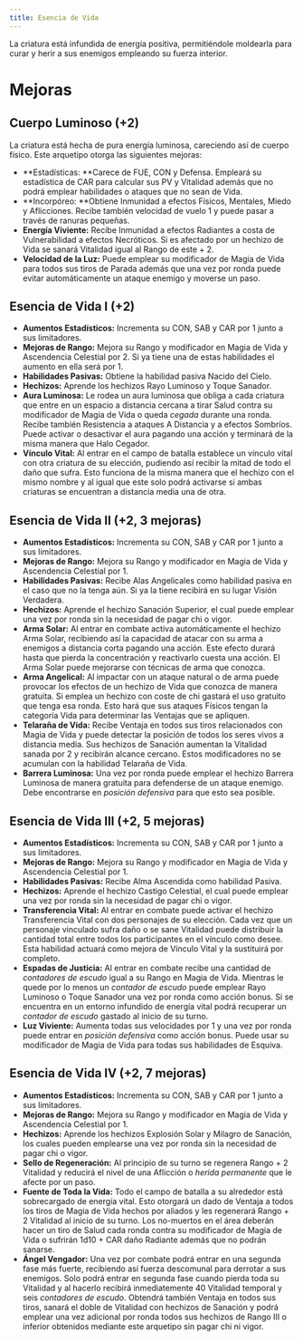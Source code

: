 ```yaml
---
title: Esencia de Vida
---
```


La criatura está infundida de energía positiva, permitiéndole moldearla para curar y herir a sus enemigos empleando su fuerza interior. 

# Mejoras

## Cuerpo Luminoso (+2)

La criatura está hecha de pura energía luminosa, careciendo así de cuerpo físico. Este arquetipo otorga las siguientes mejoras:

- **Estadísticas: **Carece de FUE, CON y Defensa. Empleará su estadística de CAR para calcular sus PV y Vitalidad además que no podrá emplear habilidades o ataques que no sean de Vida.
- **Incorpóreo: **Obtiene Inmunidad a efectos Físicos, Mentales, Miedo y Aflicciones. Recibe también velocidad de vuelo 1 y puede pasar a través de ranuras pequeñas. 
- **Energía Viviente:** Recibe Inmunidad a efectos Radiantes a costa de Vulnerabilidad a efectos Necróticos. Si es afectado por un hechizo de Vida se sanará Vitalidad igual al Rango de este + 2.
- **Velocidad de la Luz:** Puede emplear su modificador de Magia de Vida para todos sus tiros de Parada además que una vez por ronda puede evitar automáticamente un ataque enemigo y moverse un paso.

## Esencia de Vida I (+2)

- **Aumentos Estadísticos:** Incrementa su CON, SAB y CAR por 1 junto a sus limitadores.
- **Mejoras de Rango:** Mejora su Rango y modificador en Magia de Vida y Ascendencia Celestial por 2. Si ya tiene una de estas habilidades el aumento en ella será por 1. 
- **Habilidades Pasivas:** Obtiene la habilidad pasiva Nacido del Cielo.
- **Hechizos:** Aprende los hechizos Rayo Luminoso y Toque Sanador.
- **Aura Luminosa:** Le rodea un aura luminosa que obliga a cada criatura que entre en un espacio a distancia cercana a tirar Salud contra su modificador de Magia de Vida o queda <i>cegada</i> durante una ronda. Recibe también Resistencia a ataques A Distancia y a efectos Sombríos. Puede activar o desactivar el aura pagando una acción y terminará de la misma manera que Halo Cegador.
- **Vínculo Vital:** Al entrar en el campo de batalla establece un vínculo vital con otra criatura de su elección, pudiendo así recibir la mitad de todo el daño que sufra. Esto funciona de la misma manera que el hechizo con el mismo nombre y al igual que este solo podrá activarse si ambas criaturas se encuentran a distancia media una de otra.

## Esencia de Vida II (+2, 3 mejoras)

- **Aumentos Estadísticos:** Incrementa su CON, SAB y CAR por 1 junto a sus limitadores.
- **Mejoras de Rango:** Mejora su Rango y modificador en Magia de Vida y Ascendencia Celestial por 1.
- **Habilidades Pasivas:** Recibe Alas Angelicales como habilidad pasiva en el caso que no la tenga aún. Si ya la tiene recibirá en su lugar Visión Verdadera.
- **Hechizos:** Aprende el hechizo Sanación Superior, el cual puede emplear una vez por ronda sin la necesidad de pagar chi o vigor.
- **Arma Solar:** Al entrar en combate activa automáticamente el hechizo Arma Solar, recibiendo así la capacidad de atacar con su arma a enemigos a distancia corta pagando una acción. Este efecto durará hasta que pierda la concentración y reactivarlo cuesta una acción. El Arma Solar puede mejorarse con técnicas de arma que conozca.
- **Arma Angelical:** Al impactar con un ataque natural o de arma puede provocar los efectos de un hechizo de Vida que conozca de manera gratuita. Si emplea un hechizo con coste de chi gastará el uso gratuito que tenga esa ronda. Esto hará que sus ataques Físicos tengan la categoría Vida para determinar las Ventajas que se apliquen.
- **Telaraña de Vida:** Recibe Ventaja en todos sus tiros relacionados con Magia de Vida y puede detectar la posición de todos los seres vivos a distancia media. Sus hechizos de Sanación aumentan la Vitalidad sanada por 2 y recibirán alcance cercano. Estos modificadores no se acumulan con la habilidad Telaraña de Vida.
- **Barrera Luminosa:** Una vez por ronda puede emplear el hechizo Barrera Luminosa de manera gratuita para defenderse de un ataque enemigo. Debe encontrarse en *posición defensiva* para que esto sea posible.

## Esencia de Vida III (+2, 5 mejoras)

- **Aumentos Estadísticos:** Incrementa su CON, SAB y CAR por 1 junto a sus limitadores.
- **Mejoras de Rango:** Mejora su Rango y modificador en Magia de Vida y Ascendencia Celestial por 1.
- **Habilidades Pasivas:** Recibe Alma Ascendida como habilidad Pasiva.
- **Hechizos:** Aprende el hechizo Castigo Celestial, el cual puede emplear una vez por ronda sin la necesidad de pagar chi o vigor.
- **Transferencia Vital:** Al entrar en combate puede activar el hechizo Transferencia Vital con dos personajes de su elección. Cada vez que un personaje vinculado sufra daño o se sane Vitalidad puede distribuir la cantidad total entre todos los participantes en el vínculo como desee. Esta habilidad actuará como mejora de Vínculo Vital y la sustituirá por completo.
- **Espadas de Justicia:** Al entrar en combate recibe una cantidad de *contadores de escudo* igual a su Rango en Magia de Vida. Mientras le quede por lo menos un *contador de escudo* puede emplear Rayo Luminoso o Toque Sanador una vez por ronda como acción bonus. Si se encuentra en un entorno infundido de energía vital podrá recuperar un *contador de escudo* gastado al inicio de su turno.  
- **Luz Viviente:** Aumenta todas sus velocidades por 1 y una vez por ronda puede entrar en *posición defensiva* como acción bonus. Puede usar su modificador de Magia de Vida para todas sus habilidades de Esquiva.

## Esencia de Vida IV (+2, 7 mejoras)

- **Aumentos Estadísticos:** Incrementa su CON, SAB y CAR por 1 junto a sus limitadores.
- **Mejoras de Rango:** Mejora su Rango y modificador en Magia de Vida y Ascendencia Celestial por 1.
- **Hechizos:** Aprende los hechizos Explosión Solar y Milagro de Sanación, los cuales pueden emplearse una vez por ronda sin la necesidad de pagar chi o vigor.
- **Sello de Regeneración:** Al principio de su turno se regenera Rango + 2 Vitalidad y reducirá el nivel de una Aflicción o *herida permanente* que le afecte por un paso. 
- **Fuente de Toda la Vida:** Todo el campo de batalla a su alrededor está sobrecargado de energía vital. Esto otorgará un dado de Ventaja a todos los tiros de Magia de Vida hechos por aliados y les regenerará Rango + 2 Vitalidad al inicio de su turno. Los no-muertos en el área deberán hacer un tiro de Salud cada ronda contra su modificador de Magia de Vida o sufrirán 1d10 + CAR daño Radiante además que no podrán sanarse.
- **Ángel Vengador:** Una vez por combate podrá entrar en una segunda fase más fuerte, recibiendo así fuerza descomunal para derrotar a sus enemigos. Solo podrá entrar en segunda fase cuando pierda toda su Vitalidad y al hacerlo recibirá inmediatemente 40 Vitalidad temporal y  seis *contadores de escudo*. Obtendrá también Ventaja en todos sus tiros, sanará el doble de Vitalidad con hechizos de Sanación y podrá emplear una vez adicional por ronda todos sus hechizos de Rango III o inferior obtenidos mediante este arquetipo sin pagar chi ni vigor. 
